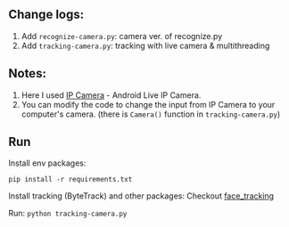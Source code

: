 ## Change logs:

1. Add `recognize-camera.py`: camera ver. of recognize.py
2. Add `tracking-camera.py`: tracking with live camera & multithreading

## Notes:

1. Here I used [IP Camera](https://play.google.com/store/apps/details?id=com.pas.webcam) - Android Live IP Camera.
2. You can modify the code to change the input from IP Camera to your computer's camera. (there is `Camera()` function in `tracking-camera.py`)

## Run

Install env packages:

`pip install -r requirements.txt`

Install tracking (ByteTrack) and other packages: Checkout [face_tracking](.face_tracking\README.md)

Run: `python tracking-camera.py`
